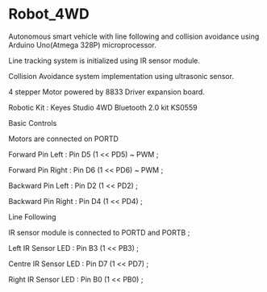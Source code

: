 # Robot_4WD

Autonomous smart vehicle with line following and collision avoidance using Arduino Uno(Atmega 328P) microprocessor.

Line tracking system is initialized using IR sensor module.

Collision Avoidance system implementation using ultrasonic sensor.

4 stepper Motor powered by 8833 Driver expansion board.

Robotic Kit : Keyes Studio 4WD Bluetooth 2.0 kit KS0559

Basic Controls

Motors are connected on PORTD

Forward Pin Left   : Pin D5 (1 << PD5) ~ PWM ;

Forward Pin Right  : Pin D6 (1 << PD6) ~ PWM ; 

Backward Pin Left  : Pin D2 (1 << PD2) ;

Backward Pin Right : Pin D4 (1 << PD4) ;

Line Following

IR sensor module is connected to PORTD and PORTB ; 

Left IR Sensor LED   : Pin B3 (1 << PB3) ; 

Centre IR Sensor LED : Pin D7 (1 << PD7) ; 

Right IR Sensor LED  : Pin B0 (1 << PB0) ;
